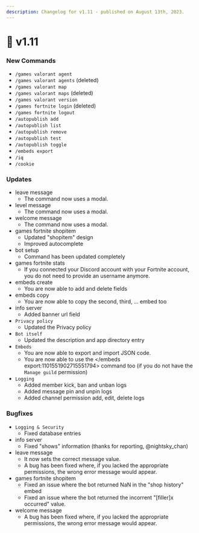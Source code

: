 ```yaml
---
description: Changelog for v1.11 - published on August 13th, 2023.
---
```


# 📗 v1.11

### New Commands

* `/games valorant agent`
* `/games valorant agents` (deleted)
* `/games valorant map`
* `/games valorant maps` (deleted)
* `/games valorant version`
* `/games fortnite login` (deleted)
* `/games fortnite logout`
* `/autopublish add`
* `/autopublish list`
* `/autopublish remove`
* `/autopublish test`
* `/autopublish toggle`
* `/embeds export`
* `/iq`
* `/cookie`

### Updates

* leave message
  * The command now uses a modal.
* level message
  * The command now uses a modal.
* welcome message
  * The command now uses a modal.
* games fortnite shopitem
  * Updated "shopitem" design
  * Improved autocomplete
* bot setup
  * Command has been updated completely
* games fortnite stats
  * If you connected your Discord account with your Fortnite account, you do not need to provide an username anymore.
* embeds create
  * You are now able to add and delete fields
* embeds copy
  * You are now able to copy the second, third, ... embed too
* info server
  * Added banner url field
* `Privacy policy`
  * Updated the Privacy policy
* `Bot itself`
  * Updated the description and app directory entry
* `Embeds`
  * You are now able to export and import JSON code.
  * You are now able to use the \</embeds export:1101551902715551794> command too (if you do not have the `Manage guild` permission)
* `Logging`
  * Added member kick, ban and unban logs
  * Added message pin and unpin logs
  * Added channel permission add, edit, delete logs

### Bugfixes

* `Logging & Security`
  * Fixed database entries
* info server
  * Fixed "shows" information (thanks for reporting, @nightsky\_chan)
* leave message
  * It now sets the correct message value.
  * A bug has been fixed where, if you lacked the appropriate permissions, the wrong error message would appear.
* games fortnite shopitem
  * Fixed an issue where the bot returned NaN in the "shop history" embed
  * Fixed an issue where the bot returned the incorrent "\[filler]x occurred" value.
* welcome message
  * A bug has been fixed where, if you lacked the appropriate permissions, the wrong error message would appear.
